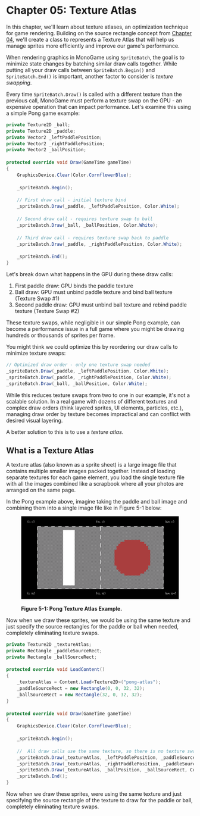 # Chapter 05: Texture Atlas

In this chapter, we'll learn about texture atlases, an optimization technique for game rendering. Building on the source rectangle concept from [Chapter 04](04-working-with-textures.md#drawing-texture-regions), we'll create a class to represents a Texture Atlas that will help us manage sprites more efficiently and improve our game's performance.

When rendering graphics in MonoGame using `SpriteBatch`, the goal is to minimize state changes by batching similar draw calls together. While putting all your draw calls between `SpriteBatch.Begin()` and `SpriteBatch.End()` is important, another factor to consider is *texture swapping*.

Every time `SpriteBatch.Draw()` is called with a different texture than the previous call, MonoGame must perform a texture swap on the GPU - an expensive operation that can impact performance. Let's examine this using a simple Pong game example:



```cs
private Texture2D _ball;
private Texture2D _paddle;
private Vector2 _leftPaddlePosition;
private Vector2 _rightPaddlePosition;
private Vector2 _ballPosition;

protected override void Draw(GameTime gameTime)
{
    GraphicsDevice.Clear(Color.CornflowerBlue);

    _spriteBatch.Begin();

    // First draw call - initial texture bind
    _spriteBatch.Draw(_paddle, _leftPaddlePosition, Color.White);

    // Second draw call - requires texture swap to ball
    _spriteBatch.Draw(_ball, _ballPosition, Color.White);

    // Third draw call - requires texture swap back to paddle
    _spriteBatch.Draw(_paddle, _rightPaddlePosition, Color.White);

    _spriteBatch.End();
}
```

Let's break down what happens in the GPU during these draw calls:

1. First paddle draw: GPU binds the paddle texture
2. Ball draw: GPU must unbind paddle texture and bind ball texture (Texture Swap #1)
3. Second paddle draw: GPU must unbind ball texture and rebind paddle texture (Texture Swap #2)

These texture swaps, while negligible in our simple Pong example, can become a performance issue in a full game where you might be drawing hundreds or thousands of sprites per frame.

You might think we could optimize this by reordering our draw calls to minimize texture swaps:

```cs
// Optimized draw order - only one texture swap needed
_spriteBatch.Draw(_paddle, _leftPaddlePosition, Color.White);
_spriteBatch.Draw(_paddle, _rightPaddlePosition, Color.White);
_spriteBatch.Draw(_ball, _ballPosition, Color.White);
```

While this reduces texture swaps from two to one in our example, it's not a scalable solution. In a real game with dozens of different textures and complex draw orders (think layered sprites, UI elements, particles, etc.), managing draw order by texture becomes impractical and can conflict with desired visual layering.


A better solution to this is to use a *texture atlas*.

## What is a Texture Atlas

A texture atlas (also known as a sprite sheet) is a large image file that contains multiple smaller images packed together. Instead of loading separate textures for each game element, you load the single texture file with all the images combined like a scrapbook where all your photos are arranged on the same page.

In the Pong example above, imagine taking the paddle and ball image and combining them into a single image file like in Figure 5-1 below:

<figure><img src="../images/05-texture-atlas/pong-atlas-diagram.png" alt="Figure 5-1: Pong Texture Atlas Example."><figcaption><p><strong>Figure 5-1: Pong Texture Atlas Example.</strong></p></figcaption></figure>

Now when we draw these sprites, we would be using the same texture and just specify the source rectangles for the paddle or ball when needed, completely eliminating texture swaps.

```cs
private Texture2D _textureAtlas;
private Rectangle _paddleSourceRect;
private Rectangle _ballSourceRect;

protected override void LoadContent()
{
    _textureAtlas = Content.Load<Texture2D>("pong-atlas");
    _paddleSourceRect = new Rectangle(0, 0, 32, 32);
    _ballSourceRect = new Rectangle(32, 0, 32, 32);
}

protected override void Draw(GameTime gameTime)
{
    GraphicsDevice.Clear(Color.CornflowerBlue);

    _spriteBatch.Begin();

    //  All draw calls use the same texture, so there is no texture swapping!
    _spriteBatch.Draw(_textureAtlas, _leftPaddlePosition, _paddleSourceRect, Color.White);
    _spriteBatch.Draw(_textureAtlas, _rightPaddlePosition, _paddleSourceRect, Color.White);
    _spriteBatch.Draw(_textureAtlas, _ballPosition, _ballSourceRect, Color.White);
    _spriteBatch.End();
}

```

Now when we draw these sprites, were using the same texture and just specifying the source rectangle of the texture to draw for the paddle or ball, completely eliminating texture swaps.
